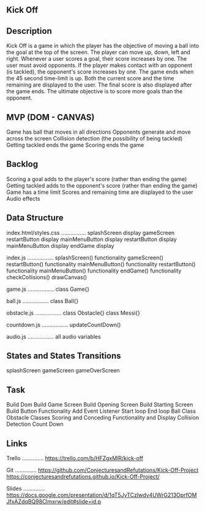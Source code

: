 Kick Off
---------------

Description
---------------
Kick Off is a game in which the player has the objective of moving a ball into the goal at the top of the screen. The player can move up, down, left and right. Whenever a user scores a goal, their score increases by one. The user must avoid opponents. If the player makes contact with an opponent (is tackled), the opponent's score increases by one. The game ends when the 45 second time-limit is up. Both the current score and the time remaining are displayed to the user. The final score is also displayed after the game ends. The ultimate objective is to score more goals than the opponent.

MVP (DOM - CANVAS)
----------------
Game has ball that moves in all directions
Opponents generate and move across the screen
Collision detection (the possibility of being tackled)
Getting tackled ends the game
Scoring ends the game

Backlog
----------------
Scoring a goal adds to the player's score (rather than ending the game)
Getting tackled adds to the opponent's score (rather than ending the game)
Game has a time limit
Scores and remaining time are displayed to the user
Audio effects

Data Structure
----------------

index.html/styles.css
................
splashScreen display
gameScreen
restartButton display
mainMenuButton display
restartButton display
mainMenuButton display
endGame display

index.js
.................
splashScreen() functionality
gameScreen()
restartButton() functionality
mainMenuButton() functionality
restartButton() functionality
mainMenuButton() functionality
endGame() functionality
checkCollisions()
drawCanvas()


game.js
.................
class Game{}

ball.js
.................
class Ball{}

obstacle.js
.................
class Obstacle{}
class Messi{}

countdown.js
.................
updateCountDown()

audio.js
.................
all audio variables


States and States Transitions
----------------

splashScreen
gameScreen
gameOverScreen

Task
---------------
Build Dom
Build Game Screen
Build Opening Screen
Build Starting Screen
Build Button Functionality
Add Event Listener
Start loop
End loop
Ball Class
Obstacle Classes
Scoring and Conceding Functionality and Display
Collision Detection
Count Down

Links
---------------

Trello
..............
https://trello.com/b/HFZgxMlR/kick-off

Git
..............
https://github.com/ConjecturesandRefutations/Kick-Off-Project
https://conjecturesandrefutations.github.io/Kick-Off-Project/

Slides
..............
https://docs.google.com/presentation/d/1qT5JyTCzIwdv4UWrG213OprfOMJfxAZdqBQ98Clmxrw/edit#slide=id.p